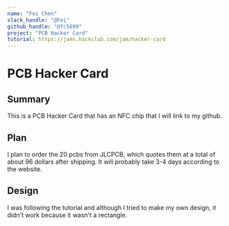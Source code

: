 ```yaml
---
name: "Fei Chen"
slack_handle: "@Fei"
github_handle: "@fc5699"
project: "PCB Hacker Card"
tutorial: https://jams.hackclub.com/jam/hacker-card
---
```


# PCB Hacker Card

## Summary

This is a PCB Hacker Card that has an NFC chip that I will link to my github.

## Plan

I plan to order the 20 pcbs from JLCPCB, which quotes them at a total of about 96 dollars after shipping. It will probably take 3-4 days according to the website.

## Design

I was following the tutorial and although I tried to make my own design, it didn't work because it wasn't a rectangle.
